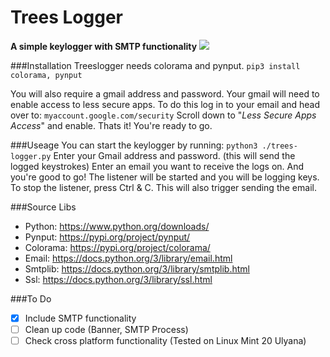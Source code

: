 # Trees Logger 
**A simple keylogger with SMTP functionality**
<img src="https://ibb.co/GnQ1PXR">

###Installation
Treeslogger needs colorama and pynput.
`pip3 install colorama, pynput`

You will also require a gmail address and password.
Your gmail will need to enable access to less secure apps.
To do this log in to your email and head over to:
`myaccount.google.com/security`
Scroll down to "*Less Secure Apps Access*" and enable.
Thats it! You're ready to go.

###Useage
You can start the keylogger by running:
`python3 ./trees-logger.py`
Enter your Gmail address and password. (this will send the logged keystrokes)
Enter an email you want to receive the logs on.
And you're good to go! The listener will be started and you will be logging keys.
To stop the listener, press Ctrl & C. This will also trigger sending the email.

###Source Libs
* Python:	https://www.python.org/downloads/
* Pynput:	https://pypi.org/project/pynput/
* Colorama:	https://pypi.org/project/colorama/
* Email:	https://docs.python.org/3/library/email.html
* Smtplib:	https://docs.python.org/3/library/smtplib.html
* Ssl:		https://docs.python.org/3/library/ssl.html

###To Do
- [x] Include SMTP functionality
- [ ] Clean up code (Banner, SMTP Process)
- [ ] Check cross platform functionality (Tested on Linux Mint 20 Ulyana)
